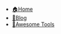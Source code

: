<!-- docs/_sidebar.md -->

* [🏠Home](/)
* [📘Blog](/blog/home.md)
* [🔧Awesome Tools](/awesome-tools/home.md)